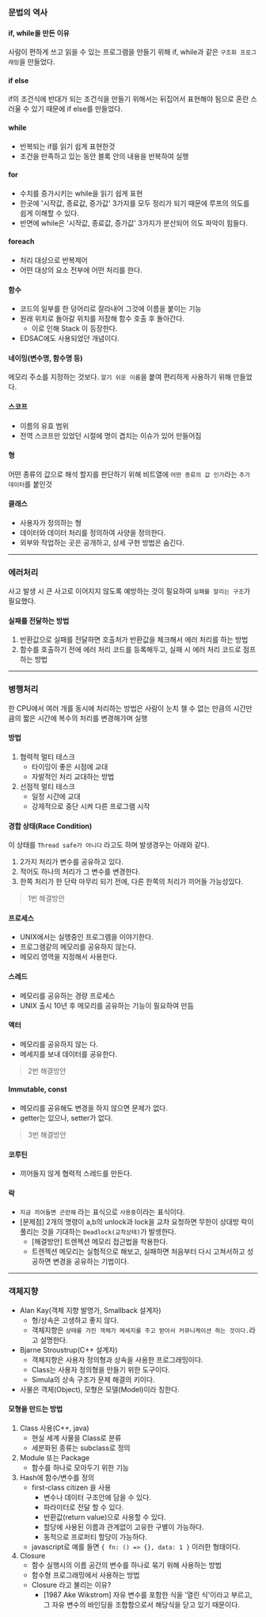 ### 문법의 역사
#### if, while을 만든 이유
사람이 편하게 쓰고 읽을 수 있는 프로그램을 만들기 위해 if, while과 같은 `구조화 프로그래밍`을 만들었다.

#### if else
if의 조건식에 반대가 되는 조건식을 만들기 위해서는 뒤집어서 표현해야 됨으로 혼란 스러울 수 있기 때문에 if else를 만들었다.

#### while
- 반복되는 if를 읽기 쉽게 표현한것
- 조건을 만족하고 있는 동안 블록 안의 내용을 반복하여 실행

#### for
- 수치를 증가시키는 while을 읽기 쉽게 표현
- 한곳에 '시작값, 종료값, 증가값' 3가지를 모두 정리가 되기 때문에 루프의 의도를 쉽게 이해할 수 있다.
- 반면에 while은 '시작값, 종료값, 증가값' 3가지가 분산되어 의도 파악이 힘들다.

#### foreach
- 처리 대상으로 반복제어
- 어떤 대상의 요소 전부에 어떤 처리를 한다.

#### 함수
- 코드의 일부를 한 덩어리로 잘라내어 그것에 이름을 붙이는 기능
- 원래 위치로 돌아갈 위치를 저장해 함수 호출 후 돌아간다.
  - 이로 인해 Stack 이 등장한다.
- EDSAC에도 사용되었던 개념이다.

#### 네이밍(변수명, 함수명 등)
메모리 주소를 지정하는 것보다. `알기 쉬운 이름`을 붙여 편리하게 사용하기 위해 만들었다.

#### 스코프
- 이름의 유효 범위
- 전역 스코프만 있었던 시절에 명이 겹치는 이슈가 있어 만들어짐

#### 형
어떤 종류의 값으로 해석 할지를 판단하기 위해 비트열에 `어떤 종류의 값 인가`라는 `추가 데이터`를 붙인것

#### 클래스
- 사용자가 정의하는 형
- 데이터와 데이터 처리를 정의하여 사양을 정의한다.
- 외부와 작업하는 곳은 공개하고, 상세 구현 방법은 숨긴다.

***

### 에러처리
사고 발생 시 큰 사고로 이어지지 않도록 예방하는 것이 필요하여 `실패를 알리는 구조`가 필요했다.

#### 실패를 전달하는 방법
1. 반환값으로 실패를 전달하면 호출처가 반환값을 체크해서 에러 처리를 하는 방법
2. 함수를 호출하기 전에 에러 처리 코드를 등록해두고, 실패 시 에러 처리 코드로 점프하는 방법

***

### 병행처리
한 CPU에서 여러 개를 동시에 처리하는 방법은 사람이 눈치 챌 수 없는 만큼의 시간만큼의 짧은 시간에 복수의 처리를 변경해가며 실행

#### 방법
1. 협력적 멀티 테스크
   - 타이밍이 좋은 시점에 교대
   - 자발적인 처리 교대하는 방법
2. 선점적 멀티 테스크
   - 일정 시간에 교대
   - 강제적으로 중단 시켜 다른 프로그램 시작

#### 경합 상태(Race Condition)
이 상태를 `Thread safe가 아니다` 라고도 하며 발생경우는 아래와 같다.

1. 2가지 처리가 변수를 공유하고 있다.
2. 적어도 하나의 처리가 그 변수를 변경한다.
3. 한쪽 처리가 한 단락 마무리 되기 전에, 다른 한쪽의 처리가 끼어들 가능성있다.

> 1번 해결방안

#### 프로세스
- UNIX에서는 실행중인 프로그램을 이야기한다.
- 프로그램같의 메모리를 공유하지 않는다.
- 메모리 영역을 지정해서 사용한다.

#### 스레드
- 메모리를 공유하는 경량 프로세스
- UNIX 출시 10년 후 메모리를 공유하는 기능이 필요하여 만듬

#### 액터
- 메모리를 공유하지 않는 다.
- 메세지를 보내 데이터를 공유한다.

> 2번 해결방안
#### Immutable, const
- 메모리를 공유해도 변경을 하지 않으면 문제가 없다.
- getter는 있으나, setter가 없다.

> 3번 해결방안
#### 코루틴
- 끼어들지 않게 협력적 스레드를 만든다.

#### 락
- `지금 끼어들면 곤란해` 라는 표식으로 `사용중`이라는 표식이다.
- [문제점] 2개의 명령이 a,b의 unlock과 lock을 교차 요청하면 무한이 상대방 락이 풀리는 것을 기대하는 `Deadlock(교착상태)`가 발생한다.
  - [해결방안] 트렌젝션 메모리 접근법을 착용한다.
  - 트렌젝션 메모리는 실험적으로 해보고, 실패하면 처음부터 다시 고쳐서하고 성공하면 변경을 공유하는 기법이다.

***

### 객체지향
- Alan Kay(객체 지향 발명가, Smallback 설계자)
  - 형/상속은 고생하고 좋지 않다.
  - 객체지향은 `상태를 가진 객체가 메세지를 주고 받아서 커뮤니케이션 하는 것이다.`라고 설명한다.
- Bjarne Stroustrup(C++ 설계자)
  - 객체지향은 사용자 정의형과 상속을 사용한 프로그래밍이다.
  - Class는 사용자 정의형을 만들기 위한 도구이다.
  - Simula의 상속 구조가 문제 해결의 키이다.
- 사물은 객체(Object), 모형은 모델(Model)이라 칭한다.

#### 모형을 만드는 방법
1. Class 사용(C++, java)
   - 현실 세계 사물을 Class로 분류
   - 세분화된 종류는 subclass로 정의
2. Module 또는 Package
   - 함수를 하나로 모아두기 위한 기능
3. Hash에 함수/변수를 정의
   - first-class citizen 을 사용
     - 변수나 데이터 구조안에 담을 수 있다.
     - 파라미터로 전달 할 수 있다.
     - 반환값(return value)으로 사용할 수 있다.
     - 할당에 사용된 이름과 관계없이 고유한 구별이 가능하다.
     - 동적으로 프로퍼티 할당이 가능하다.
   - javascript로 예를 들면 `{ fn: () => {}, data: 1 }` 이러한 형태이다.
4. Closure
   - 함수 실행시의 이름 공간의 변수를 하나로 묶기 위해 사용하는 방법
   - 함수형 프로그래밍에서 사용하는 방법
   - Closure 라고 불리는 이유?
     - [1987 Ake Wikstrom] 자유 변수를 포함한 식을 '열린 식'이라고 부르고, 그 자유 변수의 바인딩을 조합함으로서 해당식을 닫고 있기 때문이다.